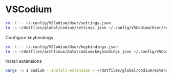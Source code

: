 # VSCodium

```bash
rm -f -- ~/.config/VSCodium/User/settings.json
ln -s ~/dotfiles/global/codium/settings.json ~/.config/VSCodium/User/settings.json
```

Configure keybindings

```bash
rm -f -- ~/.config/VSCodium/User/keybindings.json
ln -s ~/dotfiles/archlinux/data/codium/keybindings.json ~/.config/VSCodium/User/keybindings.json
```

Install extensions

```bash
xargs -n 1 codium --install-extension < ~/dotfiles/global/codium/extensions.txt
```

